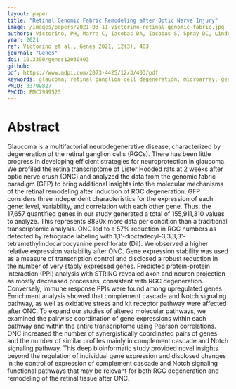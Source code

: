 ```yaml
---
layout: paper
title: "Retinal Genomic Fabric Remodeling after Optic Nerve Injury"
image: /images/papers/2021-03-11-victorino-retinal-genomic-fabric.jpg
authors: Victorino, PH, Marra C, Iacobas DA, Iacobas S, Spray DC, Linden R, Adesse D, Petrs-Silva H
year: 2021
ref: Victorino et al., Genes 2021, 12(3), 403
journal: "Genes"
doi: 10.3390/genes12030403
github:
pdf: https://www.mdpi.com/2073-4425/12/3/403/pdf
keywords: glaucoma; retinal ganglion cell degeneration; microarray; genes coordination; Notch signaling pathway; complement cascade
PMID: 33799827  
PMCID: PMC7999523
---
```


# Abstract

Glaucoma is a multifactorial neurodegenerative disease, characterized by degeneration of the retinal ganglion cells (RGCs). There has been little progress in developing efficient strategies for neuroprotection in glaucoma. We profiled the retina transcriptome of Lister Hooded rats at 2 weeks after optic nerve crush (ONC) and analyzed the data from the genomic fabric paradigm (GFP) to bring additional insights into the molecular mechanisms of the retinal remodeling after induction of RGC degeneration. GFP considers three independent characteristics for the expression of each gene: level, variability, and correlation with each other gene. Thus, the 17,657 quantified genes in our study generated a total of 155,911,310 values to analyze. This represents 8830x more data per condition than a traditional transcriptomic analysis. ONC led to a 57% reduction in RGC numbers as detected by retrograde labeling with 1,1'-dioctadecyl-3,3,3,3'-tetramethylindocarbocyanine perchlorate (DiI). We observed a higher relative expression variability after ONC. Gene expression stability was used as a measure of transcription control and disclosed a robust reduction in the number of very stably expressed genes. Predicted protein-protein interaction (PPI) analysis with STRING revealed axon and neuron projection as mostly decreased processes, consistent with RGC degeneration. Conversely, immune response PPIs were found among upregulated genes. Enrichment analysis showed that complement cascade and Notch signaling pathway, as well as oxidative stress and kit receptor pathway were affected after ONC. To expand our studies of altered molecular pathways, we examined the pairwise coordination of gene expressions within each pathway and within the entire transcriptome using Pearson correlations. ONC increased the number of synergistically coordinated pairs of genes and the number of similar profiles mainly in complement cascade and Notch signaling pathway. This deep bioinformatic study provided novel insights beyond the regulation of individual gene expression and disclosed changes in the control of expression of complement cascade and Notch signaling functional pathways that may be relevant for both RGC degeneration and remodeling of the retinal tissue after ONC.